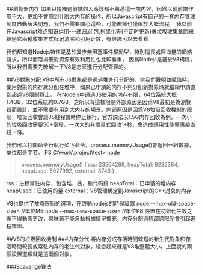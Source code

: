 ##瀏覽器内存
如果只接觸過前端的人應該都不熟悉這一塊内容，因爲以前前端作用不大，更加不會用到什麽大内存的操作，所以Javascript有自己的一套内存管理制度自動解決問題，我們不需要關心這些，可能瞭解也僅限於大概流程。
我以前在[Javascript难点知识运用---递归,闭包,柯里化等(不定时更新)](https://www.qdfuns.com/article/40831/c6ac1a16ad6d168e106a1c0916a6d7d9.html)裏垃圾收集章節總結過它兩種收集方式标记清除和引用计数，有興趣可以去看看

我們都知道Nodejs特性是基於異步無阻塞事件驅動型，特別擅長處理海量的網絡請求，所以面臨場景對資源有效利用性也比較看重，
因爲Nodejs是基於V8構建，所以我們需要先瞭解一下V8是怎麽進行分配管理的。

##V8對象分配
V8中所有JS對象都是通過堆進行分配的，當我們聲明並賦值時，使用對象的内存就分配在堆中，如果已申請的内存不夠分配新對象時就繼續申請直到超過V8限制爲止。
在Nodejs中通過JS使用的内存有限，64位系統大概1.4GB，32位系統約0.7GB。之所以有這樣限制外部原因是因爲V8最初是為瀏覽器而設計，並不需要有用到大内存的場景。内部原因是因爲V8垃圾回收機制的限制，垃圾回收會讓JS綫程暫時停止執行，官方説法以1.5G内存回收為例，一次小的垃圾回收需要50+毫秒，一次大的非增量式回收1+秒，會造成應用性能響應都直綫下降。

我們可以打開命令行執行如下命令，process.memoryUsage()會返回一組數據，单位都是字节。
PS C:\work\project\test> node
> process.memoryUsage()
{ rss: 23564288,
  heapTotal: 9232384,
  heapUsed: 5027992,
  external: 8748 }

rss：进程常驻内存，包含堆，栈，和代码段
heapTotal：已申请的堆内存
heapUsed：已使用的量
external：V8管理绑定到Javascript的C++对象的内存

V8也提供了放寬限制的選項，在啓動nodejs的時候設置
node --max-old-space-size=  //單位MB
node --max-new-space-size=  //單位KB
設置在初始化生效之後不得動態更改，意味著不能自動根據情況擴充，内存分配過程超過限制會引起進程錯誤。


##V8的垃圾回收機制
###内存分代
將内存分成存活時間較短的新生代對象和存活時間較長或常駐内存的老生代對象，組合起來就是V8堆整體大小。上面說的兩個設置選項就是這兩個對象。

###Scavenge算法
